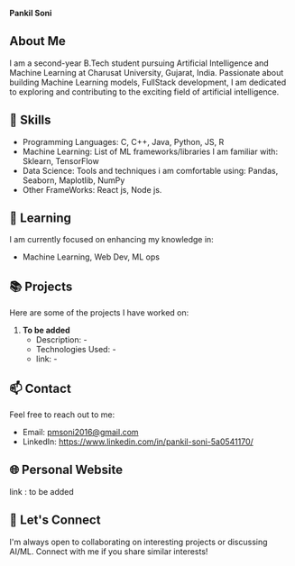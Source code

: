 **Pankil Soni**

## About Me

I am a second-year B.Tech student pursuing Artificial Intelligence and Machine Learning at Charusat University, Gujarat, India. Passionate about building Machine Learning models, FullStack development, I am dedicated to exploring and contributing to the exciting field of artificial intelligence.

## 🚀 Skills

- Programming Languages: C, C++, Java, Python, JS, R
- Machine Learning: List of ML frameworks/libraries I am familiar with: Sklearn, TensorFlow
- Data Science: Tools and techniques i am comfortable using:  Pandas, Seaborn, Maplotlib, NumPy
- Other FrameWorks: React js, Node js.

## 🌱 Learning

I am currently focused on enhancing my knowledge in:

- Machine Learning, Web Dev, ML ops

## 📚 Projects

Here are some of the projects I have worked on:

1. **To be added**
   - Description: -
   - Technologies Used: -
   - link: -

## 📫 Contact

Feel free to reach out to me:

- Email: pmsoni2016@gmail.com
- LinkedIn: https://www.linkedin.com/in/pankil-soni-5a0541170/

## 🌐 Personal Website

link : to be added

## 🤝 Let's Connect

I'm always open to collaborating on interesting projects or discussing AI/ML. Connect with me if you share similar interests!
